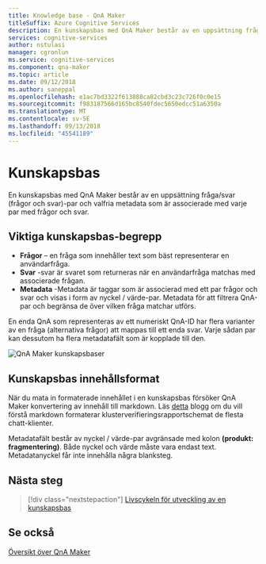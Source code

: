 ```yaml
---
title: Knowledge base - QnA Maker
titleSuffix: Azure Cognitive Services
description: En kunskapsbas med QnA Maker består av en uppsättning fråga/svar (frågor och svar)-par och valfria metadata som är associerade med varje par med frågor och svar.
services: cognitive-services
author: nstulasi
manager: cgronlun
ms.service: cognitive-services
ms.component: qna-maker
ms.topic: article
ms.date: 09/12/2018
ms.author: saneppal
ms.openlocfilehash: e1ac7bd3322f613888ca82cbd3c23c726f0c0e15
ms.sourcegitcommit: f983187566d165bc8540fdec5650edcc51a6350a
ms.translationtype: MT
ms.contentlocale: sv-SE
ms.lasthandoff: 09/13/2018
ms.locfileid: "45541189"
---
```

# <a name="knowledge-base"></a>Kunskapsbas

En kunskapsbas med QnA Maker består av en uppsättning fråga/svar (frågor och svar)-par och valfria metadata som är associerade med varje par med frågor och svar.

## <a name="key-knowledge-base-concepts"></a>Viktiga kunskapsbas-begrepp

* **Frågor** – en fråga som innehåller text som bäst representerar en användarfråga. 
* **Svar** -svar är svaret som returneras när en användarfråga matchas med associerade frågan.  
* **Metadata** -Metadata är taggar som är associerad med ett par frågor och svar och visas i form av nyckel / värde-par. Metadata för att filtrera QnA-par och begränsa de över vilken fråga matchar utförs.

En enda QnA som representeras av ett numeriskt QnA-ID har flera varianter av en fråga (alternativa frågor) att mappas till ett enda svar. Varje sådan par kan dessutom ha flera metadatafält som är kopplade till den.

![QnA Maker kunskapsbaser](../media/qnamaker-concepts-knowledgebase/knowledgebase.png) 

## <a name="knowledge-base-content-format"></a>Kunskapsbas innehållsformat

När du mata in formaterade innehållet i en kunskapsbas försöker QnA Maker konvertering av innehåll till markdown. Läs [detta](https://aka.ms/qnamaker-docs-markdown-support) blogg om du vill förstå markdown formaterar klusterverifieringsrapportschemat de flesta chatt-klienter.

Metadatafält består av nyckel / värde-par avgränsade med kolon **(produkt: fragmentering)**. Både nyckel och värde måste vara endast text. Metadatanyckel får inte innehålla några blanksteg.

## <a name="next-steps"></a>Nästa steg

> [!div class="nextstepaction"]
> [Livscykeln för utveckling av en kunskapsbas](./development-lifecycle-knowledge-base.md)

## <a name="see-also"></a>Se också

[Översikt över QnA Maker](../Overview/overview.md)